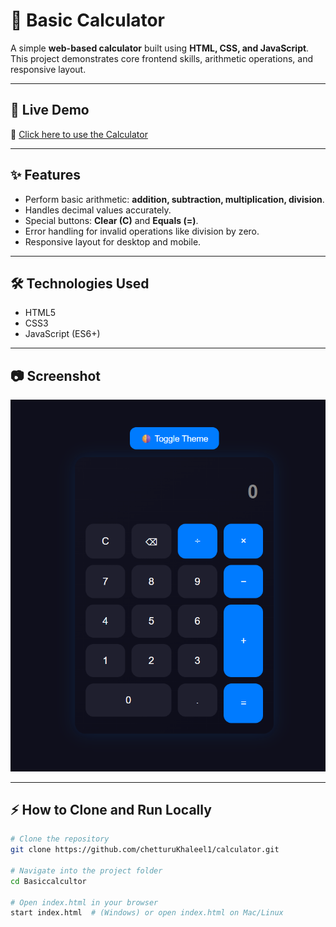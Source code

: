 # 🧮 Basic Calculator

A simple **web-based calculator** built using **HTML, CSS, and JavaScript**.  
This project demonstrates core frontend skills, arithmetic operations, and responsive layout.  

---

## 🚀 Live Demo
🔗 [Click here to use the Calculator](https://calculator-six-phi-88.vercel.app/)

---

## ✨ Features
- Perform basic arithmetic: **addition, subtraction, multiplication, division**.  
- Handles decimal values accurately.  
- Special buttons: **Clear (C)** and **Equals (=)**.  
- Error handling for invalid operations like division by zero.  
- Responsive layout for desktop and mobile.  

---

## 🛠️ Technologies Used
- HTML5  
- CSS3  
- JavaScript (ES6+)  

---

## 📷 Screenshot
![Calculator Screenshot](assets/calfinalscreen.png)

---

## ⚡ How to Clone and Run Locally
```bash
# Clone the repository
git clone https://github.com/chetturuKhaleel1/calculator.git

# Navigate into the project folder
cd Basiccalcultor

# Open index.html in your browser
start index.html  # (Windows) or open index.html on Mac/Linux
